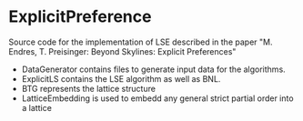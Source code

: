 # ExplicitPreference
Source code for the implementation of LSE described in the paper "M. Endres, T. Preisinger: Beyond Skylines: Explicit Preferences"

* DataGenerator contains files to generate input data for the algorithms.
* ExplicitLS contains the LSE algorithm as well as BNL. 
* BTG represents the lattice structure
* LatticeEmbedding is used to embedd any general strict partial order into a lattice
